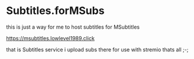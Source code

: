 # Subtitles.forMSubs
this is just a way for me to host subtitles for MSubtitles

https://msubtitles.lowlevel1989.click

that is Subtitles service i upload subs there for use with stremio thats all ;-; 
